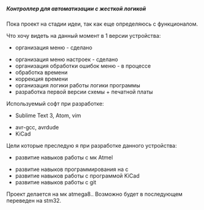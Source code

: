 ##### Контроллер для автоматизации с жесткой логикой

Пока проект на стадии идеи, так как еще определяюсь с функционалом.

Что хочу видеть на данный момент в 1 версии устройства:
-  организация меню - сделано
+  организация меню настроек - сделано
+  организация обработки ошибок меню - в процессе
+  обработка времени
+  коррекция времени
+  организация логики работы логики программы
+  разработка первой версии схемы + печатной платы

Используемый софт при разработке:
-  Sublime Text 3, Atom, vim
+  avr-gcc, avrdude
+  KiCad

Цели которые преследую я при разработке данного устройства:
-  развитие навыков работы с мк Atmel
+  развитие навыков программирования на с
+  развитие навыков работы с программой KiCad
+  развитие навыков работы с git

Проект делается на мк atmega8.. Возможно будет в последующем переведен на stm32.
